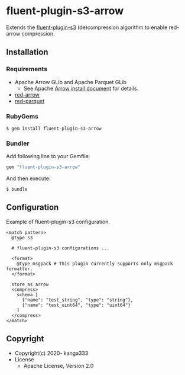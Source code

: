 # fluent-plugin-s3-arrow

Extends the [fluent-plugin-s3](https://github.com/fluent/fluent-plugin-s3) (de)compression algorithm to enable red-arrow compression.

## Installation

### Requirements

- Apache Arrow GLib and Apache Parquet GLib
  - See Apache [Arrow install document](https://arrow.apache.org/install/) for details.
- [red-arrow](https://github.com/apache/arrow/tree/master/ruby/red-arrow)
- [red-parquet](https://github.com/apache/arrow/tree/master/ruby/red-parquet)

### RubyGems

```
$ gem install fluent-plugin-s3-arrow
```

### Bundler

Add following line to your Gemfile:

```ruby
gem "fluent-plugin-s3-arrow"
```

And then execute:

```
$ bundle
```

## Configuration

Example of fluent-plugin-s3 configuration.

```
<match pattern>
  @type s3

  # fluent-plugin-s3 configurations ...

  <format>
    @type msgpack # This plugin currently supports only msgpack formatter.
  </format>

  store_as arrow
  <compress>
    schema [
      {"name": "test_string", "type": "string"},
      {"name": "test_uint64", "type": "uint64"}
    ]
  </compress>
</match>
```

## Copyright

* Copyright(c) 2020- kanga333
* License
  * Apache License, Version 2.0
